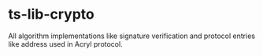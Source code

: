 # ts-lib-crypto
All algorithm implementations like signature verification and protocol entries like address used in Acryl protocol.
